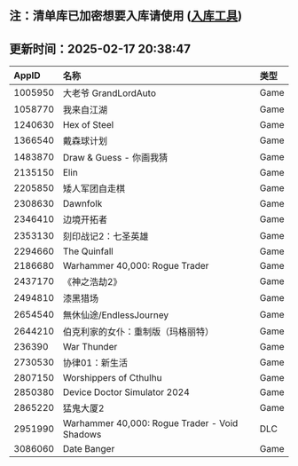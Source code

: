 ## 注：清单库已加密想要入库请使用 ([入库工具](https://github.com/BlankTMing/ManifestAutoUpdate/releases))

## 更新时间：2025-02-17 20:38:47
| AppID | 名称 | 类型  |
| :-------------------- | :----------------------------- | :----------- |
| 1005950 | 大老爷 GrandLordAuto| Game |
| 1058770 | 我来自江湖| Game |
| 1240630 | Hex of Steel| Game |
| 1366540 | 戴森球计划| Game |
| 1483870 | Draw & Guess - 你画我猜| Game |
| 2135150 | Elin| Game |
| 2205850 | 矮人军团自走棋| Game |
| 2308630 | Dawnfolk| Game |
| 2346410 | 边境开拓者| Game |
| 2353130 | 刻印战记2：七圣英雄| Game |
| 2294660 | The Quinfall| Game |
| 2186680 | Warhammer 40,000: Rogue Trader| Game |
| 2437170 | 《神之浩劫2》| Game |
| 2494810 | 漆黑猎场| Game |
| 2654540 | 無休仙途/EndlessJourney| Game |
| 2644210 | 伯克利家的女仆：重制版（玛格丽特）| Game |
| 236390 | War Thunder| Game |
| 2730530 | 协律01：新生活| Game |
| 2807150 | Worshippers of Cthulhu| Game |
| 2850380 | Device Doctor Simulator 2024| Game |
| 2865220 | 猛鬼大厦2| Game |
| 2951990 | Warhammer 40,000: Rogue Trader - Void Shadows| DLC |
| 3086060 | Date Banger| Game |
